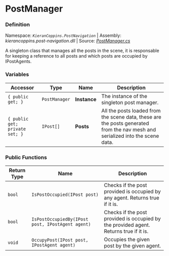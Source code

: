 # PostManager

### Definition
Namespace: *`KieranCoppins.PostNavigation`* | Assembly: *kierancoppins.post-navigation.dll* | Source: [*PostManager.cs*](../../../Runtime/PostManager.cs)

A singleton class that manages all the posts in the scene, it is responsable for keeping a reference to all posts and which posts are occupied by IPostAgents.

### Variables
| Accessor | Type | Name | Description |
|----------|------|------|-------------|
| `{ public get; }` | `PostManager` | **Instance** | The instance of the singleton post manager. |
| `{ public get; private set; }` | `IPost[]` | **Posts** | All the posts loaded from the scene data, these are the posts generated from the nav mesh and serialized into the scene data. |



### Public Functions
| Return Type | Name | Description |
|-------------|------|-------------|
| `bool` | `IsPostOccupied(IPost post)` | Checks if the post provided is occupied by any agent. Returns true if it is. |
| `bool` | `IsPostOccupiedBy(IPost post, IPostAgent agent)` | Checks if the post provided is occupied by the provided agent. Returns true if it is. |
| `void` | `OccupyPost(IPost post, IPostAgent agent)` | Occupies the given post by the given agent. |